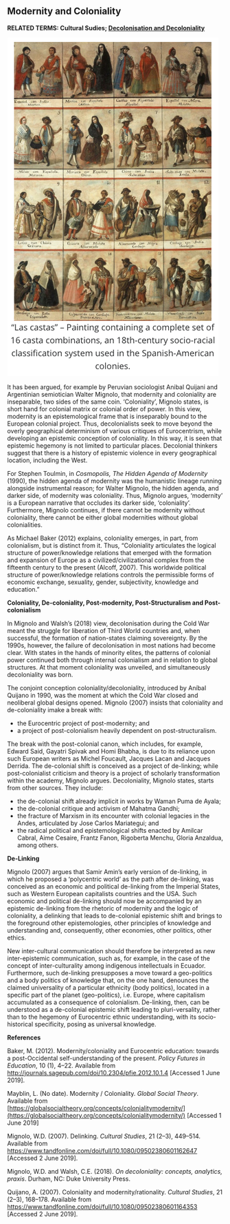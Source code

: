 ## Modernity and Coloniality

**RELATED TERMS: Cultural Sudies; [Decolonisation and Decoloniality](https://github.com/narrative-environments/CourseCompendium/blob/main/Decolonisation-and-Decoloniality.md)**

![Coloniality](Coloniality.png)
  
It has been argued, for example by Peruvian sociologist Anibal Quijani and Argentinian semiotician Walter Mignolo, that modernity and coloniality are inseparable, two sides of the same coin. ‘Coloniality’, Mignolo states, is short hand for colonial matrix or colonial order of power. In this view, modernity is an epistemological frame that is inseparably bound to the European colonial project. Thus, decolonialists seek to move beyond the overly geographical determinism of various critiques of Eurocentrism, while developing an epistemic conception of coloniality. In this way, it is seen that epistemic hegemony is not limited to particular places. Decolonial thinkers suggest that there is a history of epistemic violence in every geographical location, including the West. 

For Stephen Toulmin, in _Cosmopolis, The Hidden Agenda of Modernity_ (1990), the hidden agenda of modernity was the humanistic lineage running alongside instrumental reason; for Walter Mignolo, the hidden agenda, and darker side, of modernity was coloniality. Thus, Mignolo argues, ‘modernity’ is a European narrative that occludes its darker side, ‘coloniality’. Furthermore, Mignolo continues, if there cannot be modernity without coloniality, there cannot be either global modernities without global colonialities. 

As Michael Baker (2012) explains, coloniality emerges, in part, from colonialism, but is distinct from it. Thus, “Coloniality articulates the logical structure of power/knowledge relations that emerged with the formation and expansion of Europe as a civilized/civilizational complex from the fifteenth century to the present (Alcoff, 2007). This worldwide political structure of power/knowledge relations controls the permissible forms of economic exchange, sexuality, gender, subjectivity, knowledge and education.”

**Coloniality, De-coloniality, Post-modernity, Post-Structuralism and Post-colonialism** 

In Mignolo and Walsh’s (2018) view, decolonisation during the Cold War meant the struggle for liberation of Third World countries and, when successful, the formation of nation-states claiming sovereignty. By the 1990s, however, the failure of decolonisation in most nations had become clear. With states in the hands of minority elites, the patterns of colonial power continued both through internal colonialism and in relation to global structures. At that moment coloniality was unveiled, and simultaneously decoloniality was born. 

The conjoint conception coloniality/decoloniality, introduced by Aníbal Quijano in 1990, was the moment at which the Cold War closed and neoliberal global designs opened. Mignolo (2007) insists that coloniality and de-coloniality imake a break with: 
* the Eurocentric project of post-modernity; and 
* a project of post-colonialism heavily dependent on post-structuralism. 

The break with the post-colonial canon, which includes, for example, Edward Said, Gayatri Spivak and Homi Bhabha, is due to its reliance upon such European writers as Michel Foucault, Jacques Lacan and Jacques Derrida. The de-colonial shift is conceived as a project of de-linking; while post-colonialist criticism and theory is a project of scholarly transformation within the academy, Mignolo argues. Decoloniality, Mignolo states, starts from other sources. They include:

* the de-colonial shift already implicit in works by Waman Puma de Ayala; 
* the de-colonial critique and activism of Mahatma Gandhi; 
* the fracture of Marxism in its encounter with colonial legacies in the Andes, articulated by Jose Carlos Mariategui; and 
* the radical political and epistemological shifts enacted by Amilcar Cabral, Aime Cesaire, Frantz Fanon, Rigoberta Menchu, Gloria Anzaldua, among others. 
 
**De-Linking**  

Mignolo (2007) argues that Samir Amin’s early version of de-linking, in which he proposed a ‘polycentric world’ as the path after de-linking, was conceived as an economic and political de-linking from the Imperial States, such as Western European capitalists countries and the USA. Such economic and political de-linking should now be accompanied by an epistemic de-linking from the rhetoric of modernity and the logic of coloniality, a delinking that leads to de-colonial epistemic shift and brings to the foreground other epistemologies, other principles of knowledge and understanding and, consequently, other economies, other politics, other ethics.

New inter-cultural communication should therefore be interpreted as new inter-epistemic communication, such as, for example, in the case of the concept of inter-culturality among indigenous intellectuals in Ecuador. Furthermore, such de-linking presupposes a move toward a geo-politics and a body politics of knowledge that, on the one hand, denounces the claimed universality of a particular ethnicity (body politics), located in a specific part of the planet (geo-politics), i.e. Europe, where capitalism accumulated as a consequence of colonialism.<span class="Apple-converted-space"></span> De-linking, then, can be understood as a de-colonial epistemic shift leading to pluri-versality, rather than to the hegemony of Eurocentric ethnic understanding, with its socio-historical specificity, posing as universal knowledge. 

**References** 

Baker, M. (2012). Modernity/coloniality and Eurocentric education: towards a post-Occidental self-understanding of the present. _Policy Futures in Education_, 10 (1), 4–22\. Available from http://journals.sagepub.com/doi/10.2304/pfie.2012.10.1.4 [Accessed 1 June 2019]. 

Mayblin, L. (No date). Modernity / Coloniality. _Global Social Theory_. Available from [https://globalsocialtheory.org/concepts/colonialitymodernity/](https://globalsocialtheory.org/concepts/colonialitymodernity/) [Accessed 1 June 2019] 

Mignolo, W.D. (2007). Delinking. _Cultural Studies_, 21 (2–3), 449–514\. Available from https://www.tandfonline.com/doi/full/10.1080/09502380601162647 [Accessed 2 June 2019]. 

Mignolo, W.D. and Walsh, C.E. (2018). _On decoloniality: concepts, analytics, praxis_. Durham, NC: Duke University Press. 

Quijano, A. (2007). Coloniality and modernity/rationality. _Cultural Studies_, 21 (2–3), 168–178\. Available from https://www.tandfonline.com/doi/full/10.1080/09502380601164353 [Accessed 2 June 2019].</div>

